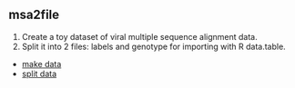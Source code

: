 ## msa2file
1. Create a toy dataset of viral multiple sequence alignment data.
2. Split it into 2 files: labels and genotype for importing with R data.table.

* [make data](msa2file/src/make_data.sh)
* [split data](msa2file/src/msa2file.sh)

